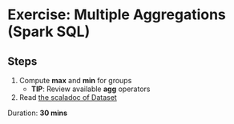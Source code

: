 # Exercise: Multiple Aggregations (Spark SQL)

## Steps

1. Compute **max** and **min** for groups
    * **TIP**: Review available **agg** operators
2. Read [the scaladoc of Dataset](http://spark.apache.org/docs/latest/api/scala/index.html#org.apache.spark.sql.Dataset)

Duration: **30 mins**

<!--
## Solution

```text
???
```

-->

